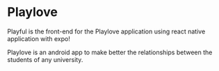 # Playlove 

Playful is the front-end for the Playlove application using react native application with expo!

Playlove is an android app to make better the relationships between the students of any university.

